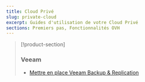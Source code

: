 ```yaml
---
title: Cloud Privé
slug: private-cloud
excerpt: Guides d'utilisation de votre Cloud Privé
sections: Premiers pas, Fonctionnalités OVH
---
```


> [!product-section]
>
> ### Veeam
>
> - [Mettre en place Veeam Backup & Replication](https://docs.ovh.com/ca/fr/storage/veeam-backup-replication/)
>